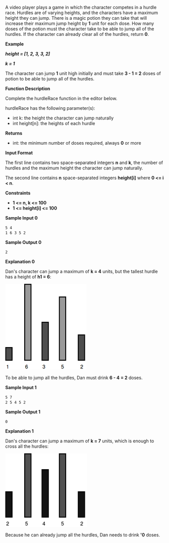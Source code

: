 A video player plays a game in which the character competes in a hurdle race. Hurdles are of varying heights, and the characters have a maximum height they can jump. There is a magic potion they can take that will increase their maximum jump height by **1** unit for each dose. How many doses of the potion must the character take to be able to jump all of the hurdles. If the character can already clear all of the hurdles, return **0**.

**Example**

***height = [1, 2, 3, 3, 2]***

***k = 1***

The character can jump **1** unit high initially and must take **3 - 1 = 2** doses of potion to be able to jump all of the hurdles.

**Function Description**

Complete the hurdleRace function in the editor below.

hurdleRace has the following parameter(s):

- int k: the height the character can jump naturally
- int height[n]: the heights of each hurdle

**Returns**

- int: the minimum number of doses required, always **0** or more

**Input Format**

The first line contains two space-separated integers **n** and **k**, the number of hurdles and the maximum height the character can jump naturally.

The second line contains **n** space-separated integers **height[i]** where **0 <= i < n**.

**Constraints**

- **1 <= n, k <= 100**
- **1 <= height[i] <= 100**

**Sample Input 0**

```
5 4
1 6 3 5 2
```

**Sample Output 0**

```
2
```

**Explanation 0**

Dan's character can jump a maximum of **k = 4** units, but the tallest hurdle has a height of **h1 = 6**:

![Explanation 0 1](./explanation-0-1.png)

To be able to jump all the hurdles, Dan must drink **6 - 4 = 2** doses.

**Sample Input 1**

```
5 7
2 5 4 5 2
```

**Sample Output 1**

```
0
```

**Explanation 1**

Dan's character can jump a maximum of **k = 7** units, which is enough to cross all the hurdles:

![Explanation 0 2](./explanation-0-2.png)

Because he can already jump all the hurdles, Dan needs to drink **'0** doses.